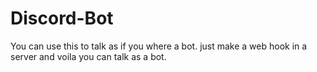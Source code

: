 # Discord-Bot
You can use this to talk as if you where a bot. just make a web hook in a server and voila you can talk as a bot.
